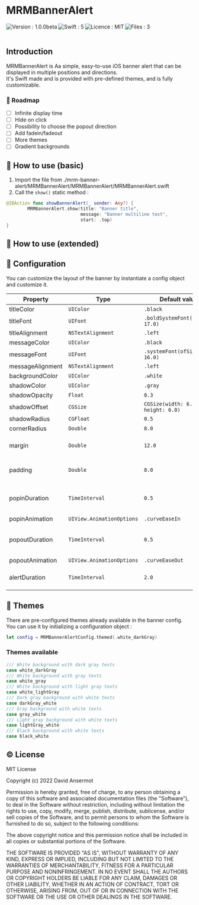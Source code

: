 # MRMBannerAlert

<img align="left" alt="Version : 1.0.0beta" src="https://img.shields.io/badge/Version-1.0.0beta-lightblue.svg" /> <img align="left" alt="Swift : 5" src="https://img.shields.io/badge/Swift-5-blue.svg" /> <img align="left" alt="Licence : MIT" src="https://img.shields.io/badge/Licence-MIT-blue.svg" /> <img align="left" alt="Files : 3" src="https://img.shields.io/badge/Files-3-blue.svg" />
<br /><br />

## Introduction

MRMBannerAlert is Aa simple, easy-to-use iOS banner alert that can be displayed in multiple positions and directions. <br />
It's Swift made and is provided with pre-defined themes, and is fully customizable.

### :blue_car: Roadmap
- [ ] Infinite display time
- [ ] Hide on click
- [ ] Possibility to choose the popout direction
- [ ] Add fadein/fadeout
- [ ] More themes
- [ ] Gradient backgrounds

## :notebook: How to use (basic)

1. Import the file from ./mrm-banner-alert/MRMBannerAlert/MRMBannerAlert/MRMBannerAlert.swift
2. Call the ```show()``` static method :
```swift
@IBAction func showBannerAlert(_ sender: Any?) {
        MRMBannerAlert.show(title: "Banner title",
                            message: "Banner multiline text",
                            start: .top)
}
```

## :notebook_with_decorative_cover: How to use (extended)


## :wrench: Configuration
You can customize the layout of the banner by instantiate a config object and customize it.

| Property      | Type          | Default value | Description    | 
| ------------- | ------------- | ------------- | ------------- |
| titleColor  | `UIColor`  | `.black`  |    |
| titleFont  | `UIFont`  | `.boldSystemFont(ofSize: 17.0)`  |    |
| titleAlignment  | `NSTextAlignment`  | `.left`  |    |
| messageColor  | `UIColor`  | `.black`  |    |
| messageFont  | `UIFont`  | `.systemFont(ofSize: 16.0)`  |    |
| messageAlignment  | `NSTextAlignment`  | `.left`  |    |
| backgroundColor  | `UIColor`  | `.white`  |    |
| shadowColor  | `UIColor`  | `.gray`  |    |
| shadowOpacity  | `Float`  | `0.3`  |    |
| shadowOffset  | `CGSize`  | `CGSize(width: 6.0, height: 6.0)`  |    |
| shadowRadius  | `CGFloat`  | `0.5`  |    |
| cornerRadius  | `Double`  | `8.0`  |    |
| margin  | `Double`  | `12.0`  | Margin **outside** the banner   |
| padding  | `Double`  | `8.0`  | Padding **inside** the banner   |
| popinDuration  | `TimeInterval`  | `0.5`  | Time the banner takes to display   |
| popinAnimation  | `UIView.AnimationOptions`  | `.curveEaseIn`  |    |
| popoutDuration  | `TimeInterval`  | `0.5`  | Time the banner takes to hide   |
| popoutAnimation  | `UIView.AnimationOptions`  | `.curveEaseOut`  |    |
| alertDuration  | `TimeInterval`  | `2.0`  | Time the banner is displayed   |

## :art: Themes
There are pre-configured themes already available in the banner config. <br />
You can use it by initializing a configuration object : 
```swift
let config = MRMBannerAlertConfig.themed(.white_darkGray)
```

### Themes available 
```swift
/// White background with dark gray texts
case white_darkGray
/// White background with gray texts
case white_gray
/// White background with light gray texts
case white_lightGray
/// Dark gray background with white texts
case darkGray_white
/// Gray background with white texts
case gray_white
/// Light gray background with white texts
case lightGray_white
/// Black background with white texts
case black_white
```

## :copyright: License

MIT License

Copyright (c) 2022 David Ansermot

Permission is hereby granted, free of charge, to any person obtaining a copy
of this software and associated documentation files (the "Software"), to deal
in the Software without restriction, including without limitation the rights
to use, copy, modify, merge, publish, distribute, sublicense, and/or sell
copies of the Software, and to permit persons to whom the Software is
furnished to do so, subject to the following conditions:

The above copyright notice and this permission notice shall be included in all
copies or substantial portions of the Software.

THE SOFTWARE IS PROVIDED "AS IS", WITHOUT WARRANTY OF ANY KIND, EXPRESS OR
IMPLIED, INCLUDING BUT NOT LIMITED TO THE WARRANTIES OF MERCHANTABILITY,
FITNESS FOR A PARTICULAR PURPOSE AND NONINFRINGEMENT. IN NO EVENT SHALL THE
AUTHORS OR COPYRIGHT HOLDERS BE LIABLE FOR ANY CLAIM, DAMAGES OR OTHER
LIABILITY, WHETHER IN AN ACTION OF CONTRACT, TORT OR OTHERWISE, ARISING FROM,
OUT OF OR IN CONNECTION WITH THE SOFTWARE OR THE USE OR OTHER DEALINGS IN THE
SOFTWARE.
